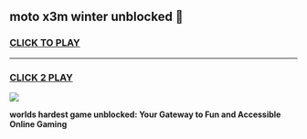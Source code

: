 
## moto x3m winter unblocked 👋
<h3>
<a href="https://premium.freeplayer.one?title=moto_x3m_winter_unblocked&ref=13F">CLICK TO PLAY</a></h3>
<hr>

<h3>
<a href="https://premium.freeplayer.one?title=moto_x3m_winter_unblocked&ref=13F">CLICK 2 PLAY</a>
  
</h3>

<a href="https://premium.freeplayer.one?title=moto_x3m_winter_unblocked&ref=12F/"><img src="https://clearcache.store/games.png"></a>


**worlds hardest game unblocked: Your Gateway to Fun and Accessible Online Gaming**
